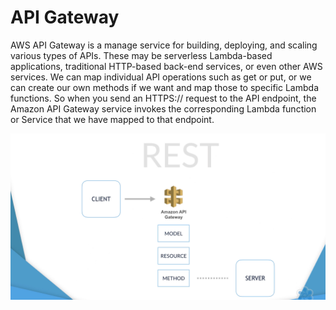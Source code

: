 # API Gateway
AWS API Gateway is a manage service for building, deploying, and scaling various types of APIs. These may be serverless Lambda-based applications, traditional HTTP-based back-end services, or even other AWS services. We can map individual API operations such as get or put, or we can create our own methods if we want and map those to specific Lambda functions. So when you send an HTTPS:// request to the API endpoint, the Amazon API Gateway service invokes the corresponding Lambda function or Service that we have mapped to that endpoint.

<img src="./pics/gate-way-overview.png"/>